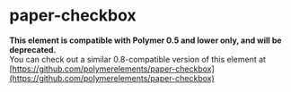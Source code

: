 paper-checkbox
===================

**This element is compatible with Polymer 0.5 and lower only, and will be deprecated.**  
You can check out a similar 0.8-compatible version of this element at [https://github.com/polymerelements/paper-checkbox](https://github.com/polymerelements/paper-checkbox)
